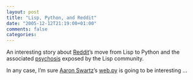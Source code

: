 ```yaml
---
layout: post
title: "Lisp, Python, and Reddit"
date: "2005-12-12T21:19:00+01:00"
comments: false
categories: 
---
```


<p>An interesting story about <a href="http://lemonodor.com/archives/001301.html">Reddit</a>&#8217;s move from Lisp to Python and the associated <a href="http://www.findinglisp.com/blog/2005/12/reddit-and-lisp-psychosis.html">psychosis</a> exposed by the Lisp community.</p>

<p>In any case, I&#8217;m sure <a href="http://www.aaronsw.com/">Aaron Swartz</a>&#8217;s <a href="http://webpy.org/">web.py</a> is going to be interesting &#8230;</p>


